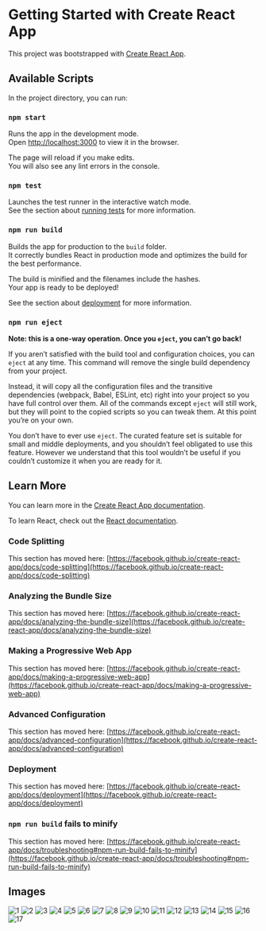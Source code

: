 # Getting Started with Create React App

This project was bootstrapped with [Create React App](https://github.com/facebook/create-react-app).

## Available Scripts

In the project directory, you can run:

### `npm start`

Runs the app in the development mode.\
Open [http://localhost:3000](http://localhost:3000) to view it in the browser.

The page will reload if you make edits.\
You will also see any lint errors in the console.

### `npm test`

Launches the test runner in the interactive watch mode.\
See the section about [running tests](https://facebook.github.io/create-react-app/docs/running-tests) for more information.

### `npm run build`

Builds the app for production to the `build` folder.\
It correctly bundles React in production mode and optimizes the build for the best performance.

The build is minified and the filenames include the hashes.\
Your app is ready to be deployed!

See the section about [deployment](https://facebook.github.io/create-react-app/docs/deployment) for more information.

### `npm run eject`

**Note: this is a one-way operation. Once you `eject`, you can’t go back!**

If you aren’t satisfied with the build tool and configuration choices, you can `eject` at any time. This command will remove the single build dependency from your project.

Instead, it will copy all the configuration files and the transitive dependencies (webpack, Babel, ESLint, etc) right into your project so you have full control over them. All of the commands except `eject` will still work, but they will point to the copied scripts so you can tweak them. At this point you’re on your own.

You don’t have to ever use `eject`. The curated feature set is suitable for small and middle deployments, and you shouldn’t feel obligated to use this feature. However we understand that this tool wouldn’t be useful if you couldn’t customize it when you are ready for it.

## Learn More

You can learn more in the [Create React App documentation](https://facebook.github.io/create-react-app/docs/getting-started).

To learn React, check out the [React documentation](https://reactjs.org/).

### Code Splitting

This section has moved here: [https://facebook.github.io/create-react-app/docs/code-splitting](https://facebook.github.io/create-react-app/docs/code-splitting)

### Analyzing the Bundle Size

This section has moved here: [https://facebook.github.io/create-react-app/docs/analyzing-the-bundle-size](https://facebook.github.io/create-react-app/docs/analyzing-the-bundle-size)

### Making a Progressive Web App

This section has moved here: [https://facebook.github.io/create-react-app/docs/making-a-progressive-web-app](https://facebook.github.io/create-react-app/docs/making-a-progressive-web-app)

### Advanced Configuration

This section has moved here: [https://facebook.github.io/create-react-app/docs/advanced-configuration](https://facebook.github.io/create-react-app/docs/advanced-configuration)

### Deployment

This section has moved here: [https://facebook.github.io/create-react-app/docs/deployment](https://facebook.github.io/create-react-app/docs/deployment)

### `npm run build` fails to minify

This section has moved here: [https://facebook.github.io/create-react-app/docs/troubleshooting#npm-run-build-fails-to-minify](https://facebook.github.io/create-react-app/docs/troubleshooting#npm-run-build-fails-to-minify)

## Images

![1](https://user-images.githubusercontent.com/61477332/128788570-34043314-4b43-4c40-b0b5-eead744f5f4b.png)
![2](https://user-images.githubusercontent.com/61477332/128788579-6c34e3ed-c935-47f2-86a2-bfff431ce2f5.png)
![3](https://user-images.githubusercontent.com/61477332/128788580-0a2320a1-e84b-456a-ae0a-d5f93988517b.png)
![4](https://user-images.githubusercontent.com/61477332/128788582-a21ad09d-031c-4c09-8e44-ec42c52aa9a3.png)
![5](https://user-images.githubusercontent.com/61477332/128788583-c3957ba7-1b34-453e-b0b4-93a9f7512bc1.png)
![6](https://user-images.githubusercontent.com/61477332/128788584-ec7ea28f-7084-4d8e-ac4d-9f33d92ce0b2.png)
![7](https://user-images.githubusercontent.com/61477332/128788587-0576c558-a095-4906-8b65-8efd05cc14f9.png)
![8](https://user-images.githubusercontent.com/61477332/128788591-1b995d35-6539-4f32-9040-64549343f6ea.png)
![9](https://user-images.githubusercontent.com/61477332/128788593-5097f801-6077-4b57-8cdf-e0e23d9fd758.png)
![10](https://user-images.githubusercontent.com/61477332/128788594-f9255cbe-8a9d-417e-96fa-3a07f2063322.png)
![11](https://user-images.githubusercontent.com/61477332/128788596-e19e6cd9-f426-4109-99ce-db62a336a372.png)
![12](https://user-images.githubusercontent.com/61477332/128788597-0b954442-6efa-4857-8dc7-80f967be885b.png)
![13](https://user-images.githubusercontent.com/61477332/128788600-8787a17d-2d54-4b73-9e2e-b48388e8ad55.png)
![14](https://user-images.githubusercontent.com/61477332/128788601-170dfabf-c81c-4f78-b1d1-87d95c5df046.png)
![15](https://user-images.githubusercontent.com/61477332/128788602-aec82212-ee10-4e06-a389-76c1dff5bfb4.png)
![16](https://user-images.githubusercontent.com/61477332/128788603-3d85c77d-2165-46e9-b010-caa0eac306f1.png)
![17](https://user-images.githubusercontent.com/61477332/128788604-e847b6cf-aad1-43f1-9c16-e2113868dc6e.png)
